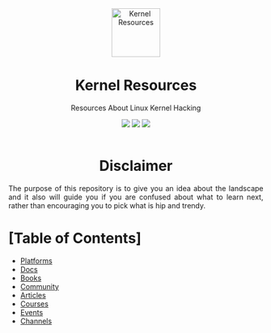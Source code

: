 <div align="center">
    <a href="https://github.com/ezvrtgs/resources">
    <img src="https://uxwing.com/wp-content/themes/uxwing/download/10-brands-and-social-media/linux.png" alt="Kernel Resources" width="96" height="96">
    </a>
    <h1>Kernel Resources</h1>
    <p>Resources About Linux Kernel Hacking</p>
    <img src="https://img.shields.io/badge/NULL-NULL-000000?style=for-the-badge&logo=&logoColor=white"/>
    <img src="https://img.shields.io/badge/Resources-2022-000000?style=for-the-badge&logo=&logoColor=white"/> 
    <img src="https://img.shields.io/badge/NULL-NULL-000000?style=for-the-badge&logo=&logoColor=white"/>  
    <br><br>
    </p>
</div>
<div align="center">
        <h1>Disclaimer</h1>
</div>
<p align="justify">The purpose of this repository is to give you an idea about the landscape and it also will guide you if you are confused about what to learn next, rather than encouraging you to pick what is hip and trendy.</p>
    
<div align="lefth">    
    <h1>[Table of Contents]</h1>
</div>

- [Platforms](#)
- [Docs](#)
- [Books](#)
- [Community](#)
- [Articles](#)
- [Courses](#)
- [Events](#)
- [Channels](#)
